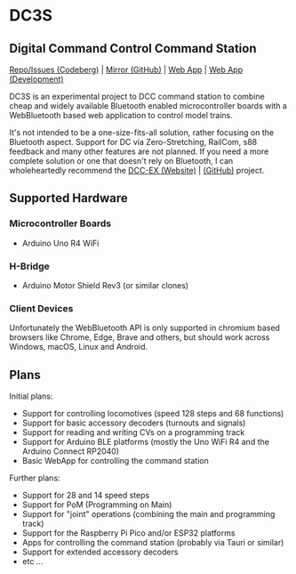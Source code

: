 # DC3S

## Digital Command Control Command Station

[Repo/Issues (Codeberg)](https://codeberg.org/nic546/dc3s) | [Mirror (GitHub)](https://github.com/nic547/DC3S-BT) | [Web App](https://dc3s.pages.dev/) | [Web App (Development)](https://preview.dc3s.pages.dev/)

DC3S is an experimental project to DCC command station to combine cheap and widely available Bluetooth enabled microcontroller boards with a WebBluetooth based web application to control model trains.

It's not intended to be a one-size-fits-all solution, rather focusing on the Bluetooth aspect.
Support for DC via Zero-Stretching, RailCom, s88 feedback and many other features are not planned.
If you need a more complete solution or one that doesn't rely on Bluetooth, I can wholeheartedly recommend the [DCC-EX (Website)](https://dcc-ex.com/) | [(GitHub)](https://github.com/DCC-EX/CommandStation-EX) project.

## Supported Hardware

### Microcontroller Boards

- Arduino Uno R4 WiFi

### H-Bridge

- Arduino Motor Shield Rev3 (or similar clones)

### Client Devices

Unfortunately the WebBluetooth API is only supported in chromium based browsers like Chrome, Edge, Brave and others, but should work across Windows, macOS, Linux and Android.

## Plans

Initial plans:

- Support for controlling locomotives (speed 128 steps and 68 functions)
- Support for basic accessory decoders (turnouts and signals)
- Support for reading and writing CVs on a programming track
- Support for Arduino BLE platforms (mostly the Uno WiFi R4 and the Arduino Connect RP2040)
- Basic WebApp for controlling the command station

Further plans:

- Support for 28 and 14 speed steps
- Support for PoM (Programming on Main)
- Support for "joint" operations (combining the main and programming track)
- Support for the Raspberry Pi Pico and/or ESP32 platforms
- Apps for controlling the command station (probably via Tauri or similar)
- Support for extended accessory decoders
- etc ...
